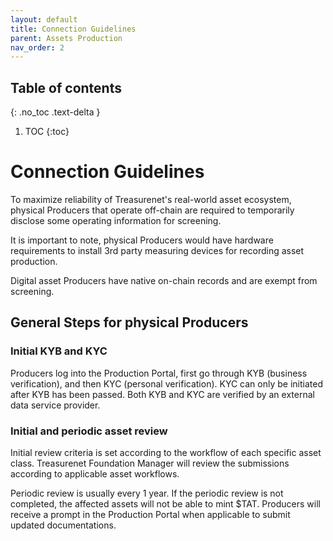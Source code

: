 ```yaml
---
layout: default
title: Connection Guidelines
parent: Assets Production
nav_order: 2
---
```


## Table of contents
{: .no_toc .text-delta }

1. TOC
{:toc}

# Connection Guidelines

To maximize reliability of Treasurenet's real-world asset ecosystem, physical Producers that operate off-chain are required to temporarily disclose some operating information for screening.

It is important to note, physical Producers would have hardware requirements to install 3rd party measuring devices for recording asset production.

Digital asset Producers have native on-chain records and are exempt from screening.

## General Steps for physical Producers

### Initial KYB and KYC

Producers log into the Production Portal, first go through KYB (business verification), and then KYC (personal verification). KYC can only be initiated after KYB has been passed. Both KYB and KYC are verified by an external data service provider.

### Initial and periodic asset review

Initial review criteria is set according to the workflow of each specific asset class.
Treasurenet Foundation Manager will review the submissions according to applicable asset workflows.

Periodic review is usually every 1 year. If the periodic review is not completed, the affected assets will not be able to mint $TAT. Producers will receive a prompt in the Production Portal when applicable to submit updated documentations.